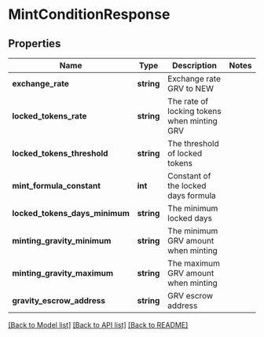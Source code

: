 # MintConditionResponse

## Properties
Name | Type | Description | Notes
------------ | ------------- | ------------- | -------------
**exchange_rate** | **string** | Exchange rate GRV to NEW | 
**locked_tokens_rate** | **string** | The rate of locking tokens when minting GRV | 
**locked_tokens_threshold** | **string** | The threshold of locked tokens | 
**mint_formula_constant** | **int** | Constant of the locked days formula | 
**locked_tokens_days_minimum** | **string** | The minimum locked days | 
**minting_gravity_minimum** | **string** | The minimum GRV amount when minting | 
**minting_gravity_maximum** | **string** | The maximum GRV amount when minting | 
**gravity_escrow_address** | **string** | GRV escrow address | 

[[Back to Model list]](../README.md#documentation-for-models) [[Back to API list]](../README.md#documentation-for-api-endpoints) [[Back to README]](../README.md)


